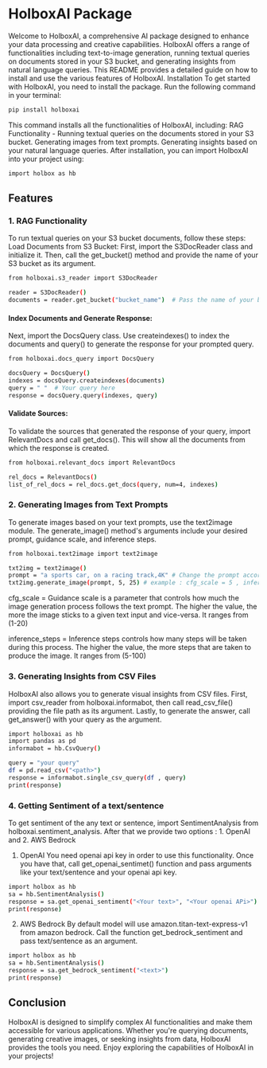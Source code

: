 # HolboxAI Package
Welcome to HolboxAI, a comprehensive AI package designed to enhance your data processing and creative capabilities. HolboxAI offers a range of functionalities including text-to-image generation, running textual queries on documents stored in your S3 bucket, and generating insights from natural language queries. This README provides a detailed guide on how to install and use the various features of HolboxAI.
Installation
To get started with HolboxAI, you need to install the package. Run the following command in your terminal:
```sh
pip install holboxai
```

This command installs all the functionalities of HolboxAI, including:
RAG Functionality - Running textual queries on the documents stored in your S3 bucket.
Generating images from text prompts.
Generating insights based on your natural language queries.
After installation, you can import HolboxAI into your project using:
```sh
import holbox as hb
```
## Features
### 1. RAG Functionality
To run textual queries on your S3 bucket documents, follow these steps:
Load Documents from S3 Bucket:
First, import the S3DocReader class and initialize it. Then, call the get_bucket() method and provide the name of your S3 bucket as its argument.
```sh
from holboxai.s3_reader import S3DocReader

reader = S3DocReader()
documents = reader.get_bucket("bucket_name")  # Pass the name of your bucket
```
#### Index Documents and Generate Response:
Next, import the DocsQuery class. Use createindexes() to index the documents and query() to generate the response for your prompted query.
```sh
from holboxai.docs_query import DocsQuery

docsQuery = DocsQuery()
indexes = docsQuery.createindexes(documents)
query = " "  # Your query here
response = docsQuery.query(indexes, query)
```
#### Validate Sources:
To validate the sources that generated the response of your query, import RelevantDocs and call get_docs(). This will show all the documents from which the response is created.
```sh
from holboxai.relevant_docs import RelevantDocs

rel_docs = RelevantDocs()
list_of_rel_docs = rel_docs.get_docs(query, num=4, indexes)
```
### 2. Generating Images from Text Prompts
To generate images based on your text prompts, use the text2image module. The generate_image() method's arguments include your desired prompt, guidance scale, and inference steps.
```sh
from holboxai.text2image import text2image

txt2img = text2image()
prompt = "a sports car, on a racing track,4K" # Change the prompt according to requirement
txt2img.generate_image(prompt, 5, 25) # example : cfg_scale = 5 , inference_steps = 25 
```

cfg_scale = Guidance scale is a parameter that controls how much the image generation 
            process follows the text prompt. The higher the value, the more the image
            sticks to a given text input and vice-versa. It ranges from (1-20)
             
inference_steps = Inference steps controls how many steps will be taken during this process. 
                  The higher the value, the more steps that are taken to produce the image.
                  It ranges from (5-100) 

### 3. Generating Insights from CSV Files
HolboxAI also allows you to generate visual insights from CSV files. First, import csv_reader from holboxai.informabot, then call read_csv_file() providing the file path as its argument. Lastly, to generate the answer, call get_answer() with your query as the argument.
```sh
import holboxai as hb
import pandas as pd 
informabot = hb.CsvQuery()

query = "your query"
df = pd.read_csv("<path>")
response = informabot.single_csv_query(df , query)
print(response)
```
### 4. Getting Sentiment of a text/sentence
To get sentiment of the any text or sentence, import SentimentAnalysis from holboxai.sentiment_analysis. After that we provide two options : 1. OpenAI and 2. AWS Bedrock

1. OpenAI
You need openai api key in order to use this functionality. Once you have that, call get_openai_sentimet() function and pass arguments like your text/sentence and your openai api key.
```sh
import holbox as hb
sa = hb.SentimentAnalysis()
response = sa.get_openai_sentiment("<Your text>", "<Your openai APi>")
print(response)
```

2. AWS Bedrock
By default model will use amazon.titan-text-express-v1 from amazon bedrock. Call the function get_bedrock_sentiment and pass text/sentence as an argument.
```sh
import holbox as hb
sa = hb.SentimentAnalysis()
response = sa.get_bedrock_sentiment("<text>")
print(response)
```
## Conclusion
HolboxAI is designed to simplify complex AI functionalities and make them accessible for various applications. Whether you're querying documents, generating creative images, or seeking insights from data, HolboxAI provides the tools you need. Enjoy exploring the capabilities of HolboxAI in your projects!
